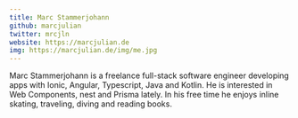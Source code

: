 ```yaml
---
title: Marc Stammerjohann
github: marcjulian
twitter: mrcjln
website: https://marcjulian.de
img: https://marcjulian.de/img/me.jpg
---
```


Marc Stammerjohann is a freelance full-stack software engineer developing apps with Ionic, Angular, Typescript, Java and Kotlin. He is interested in Web Components, nest and Prisma lately. In his free time he enjoys inline skating, traveling, diving and reading books.
